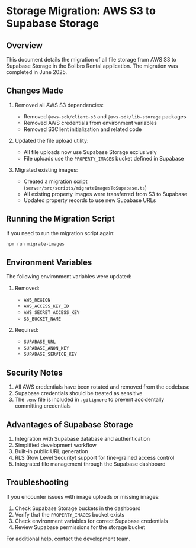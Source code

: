 # Storage Migration: AWS S3 to Supabase Storage

## Overview

This document details the migration of all file storage from AWS S3 to Supabase Storage in the Bolibro Rental application. The migration was completed in June 2025.

## Changes Made

1. Removed all AWS S3 dependencies:

   - Removed `@aws-sdk/client-s3` and `@aws-sdk/lib-storage` packages
   - Removed AWS credentials from environment variables
   - Removed S3Client initialization and related code

2. Updated the file upload utility:

   - All file uploads now use Supabase Storage exclusively
   - File uploads use the `PROPERTY_IMAGES` bucket defined in Supabase

3. Migrated existing images:
   - Created a migration script (`server/src/scripts/migrateImagesToSupabase.ts`)
   - All existing property images were transferred from S3 to Supabase
   - Updated property records to use new Supabase URLs

## Running the Migration Script

If you need to run the migration script again:

```bash
npm run migrate-images
```

## Environment Variables

The following environment variables were updated:

1. Removed:

   - `AWS_REGION`
   - `AWS_ACCESS_KEY_ID`
   - `AWS_SECRET_ACCESS_KEY`
   - `S3_BUCKET_NAME`

2. Required:
   - `SUPABASE_URL`
   - `SUPABASE_ANON_KEY`
   - `SUPABASE_SERVICE_KEY`

## Security Notes

1. All AWS credentials have been rotated and removed from the codebase
2. Supabase credentials should be treated as sensitive
3. The `.env` file is included in `.gitignore` to prevent accidentally committing credentials

## Advantages of Supabase Storage

1. Integration with Supabase database and authentication
2. Simplified development workflow
3. Built-in public URL generation
4. RLS (Row Level Security) support for fine-grained access control
5. Integrated file management through the Supabase dashboard

## Troubleshooting

If you encounter issues with image uploads or missing images:

1. Check Supabase Storage buckets in the dashboard
2. Verify that the `PROPERTY_IMAGES` bucket exists
3. Check environment variables for correct Supabase credentials
4. Review Supabase permissions for the storage bucket

For additional help, contact the development team.

